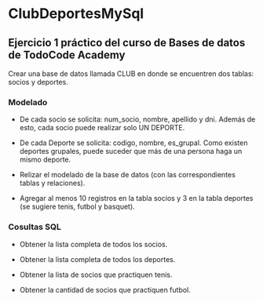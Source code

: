 # ClubDeportesMySql

## Ejercicio 1 práctico del curso de Bases de datos de TodoCode Academy

Crear una base de datos llamada CLUB en donde se encuentren dos tablas: socios y deportes.

### Modelado

- De cada socio se solicita: num_socio, nombre, apellido y dni. Además de esto, cada socio puede realizar solo UN DEPORTE.

- De cada Deporte se solicita: codigo, nombre, es_grupal. Como existen deportes grupales, puede suceder que más de una persona haga un mismo deporte.

- Relizar el modelado de la base de datos (con las correspondientes tablas y relaciones).

- Agregar al menos 10 registros en la tabla socios y 3 en la tabla deportes (se sugiere tenis, futbol y basquet).

### Cosultas SQL

- Obtener la lista completa de todos los socios.

- Obtener la lista completa de todos los deportes.

- Obtener la lista de socios que practiquen tenis.

- Obtener la cantidad de socios que practiquen futbol.
